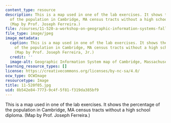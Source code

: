 ```yaml
---
content_type: resource
description: This is a map used in one of the lab exercises. It shows the percentage
  of the population in Cambridge, MA census tracts without a high school diploma.
  (Map by Prof. Joseph Ferreira.)
file: /courses/11-520-a-workshop-on-geographic-information-systems-fall-2005/8b542e8477739c4f5f81f319da385bf9_11-520f05.jpg
file_type: image/jpeg
image_metadata:
  caption: This is a map used in one of the lab exercises. It shows the percentage
    of the population in Cambridge, MA census tracts without a high school diploma.
    (Map by Prof. Joseph Ferreira, Jr.)
  credit: ''
  image-alt: Geographic Information System map of Cambridge, Massachusetts.
learning_resource_types: []
license: https://creativecommons.org/licenses/by-nc-sa/4.0/
ocw_type: OCWImage
resourcetype: Image
title: 11-520f05.jpg
uid: 8b542e84-7773-9c4f-5f81-f319da385bf9
---
```

This is a map used in one of the lab exercises. It shows the percentage of the population in Cambridge, MA census tracts without a high school diploma. (Map by Prof. Joseph Ferreira.)